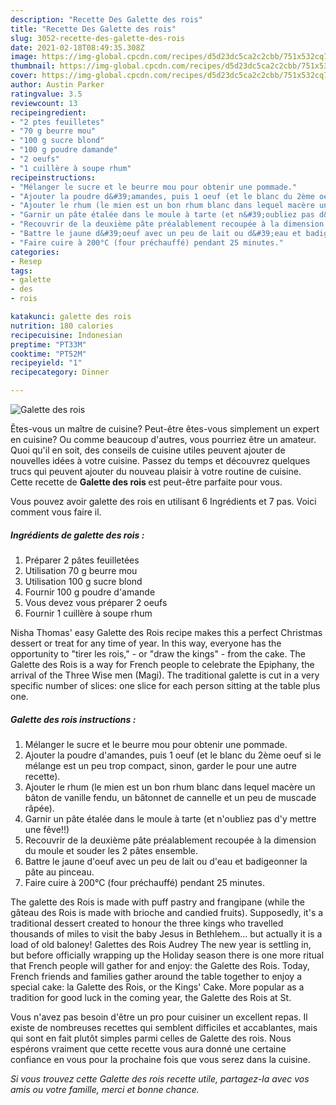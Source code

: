 ```yaml
---
description: "Recette Des Galette des rois"
title: "Recette Des Galette des rois"
slug: 3052-recette-des-galette-des-rois
date: 2021-02-18T08:49:35.308Z
image: https://img-global.cpcdn.com/recipes/d5d23dc5ca2c2cbb/751x532cq70/galette-des-rois-photo-principale-de-la-recette.jpg
thumbnail: https://img-global.cpcdn.com/recipes/d5d23dc5ca2c2cbb/751x532cq70/galette-des-rois-photo-principale-de-la-recette.jpg
cover: https://img-global.cpcdn.com/recipes/d5d23dc5ca2c2cbb/751x532cq70/galette-des-rois-photo-principale-de-la-recette.jpg
author: Austin Parker
ratingvalue: 3.5
reviewcount: 13
recipeingredient:
- "2 ptes feuilletes"
- "70 g beurre mou"
- "100 g sucre blond"
- "100 g poudre damande"
- "2 oeufs"
- "1 cuillère à soupe rhum"
recipeinstructions:
- "Mélanger le sucre et le beurre mou pour obtenir une pommade."
- "Ajouter la poudre d&#39;amandes, puis 1 oeuf (et le blanc du 2ème oeuf si le mélange est un peu trop compact, sinon, garder le pour une autre recette)."
- "Ajouter le rhum (le mien est un bon rhum blanc dans lequel macère un bâton de vanille fendu, un bâtonnet de cannelle et un peu de muscade râpée)."
- "Garnir un pâte étalée dans le moule à tarte (et n&#39;oubliez pas d&#39;y mettre une fêve!!)"
- "Recouvrir de la deuxième pâte préalablement recoupée à la dimension du moule et souder les 2 pâtes ensemble."
- "Battre le jaune d&#39;oeuf avec un peu de lait ou d&#39;eau et badigeonner la pâte au pinceau."
- "Faire cuire à 200°C (four préchauffé) pendant 25 minutes."
categories:
- Resep
tags:
- galette
- des
- rois

katakunci: galette des rois 
nutrition: 180 calories
recipecuisine: Indonesian
preptime: "PT33M"
cooktime: "PT52M"
recipeyield: "1"
recipecategory: Dinner

---
```



![Galette des rois](https://img-global.cpcdn.com/recipes/d5d23dc5ca2c2cbb/751x532cq70/galette-des-rois-photo-principale-de-la-recette.jpg)

Êtes-vous un maître de cuisine? Peut-être êtes-vous simplement un expert en cuisine? Ou comme beaucoup d'autres, vous pourriez être un amateur. Quoi qu'il en soit, des conseils de cuisine utiles peuvent ajouter de nouvelles idées à votre cuisine. Passez du temps et découvrez quelques trucs qui peuvent ajouter du nouveau plaisir à votre routine de cuisine. Cette recette de <strong> Galette des rois </strong> est peut-être parfaite pour vous.

<!--inarticleads1-->

Vous pouvez avoir galette des rois en utilisant 6 Ingrédients et 7 pas. Voici comment vous faire il.

##### Ingrédients de galette des rois :

1. Préparer 2 pâtes feuilletées
1. Utilisation 70 g beurre mou
1. Utilisation 100 g sucre blond
1. Fournir 100 g poudre d&#39;amande
1. Vous devez vous préparer 2 oeufs
1. Fournir 1 cuillère à soupe rhum


Nisha Thomas&#39; easy Galette des Rois recipe makes this a perfect Christmas dessert or treat for any time of year. In this way, everyone has the opportunity to &#34;tirer les rois,&#34; - or &#34;draw the kings&#34; - from the cake. The Galette des Rois is a way for French people to celebrate the Epiphany, the arrival of the Three Wise men (Magi). The traditional galette is cut in a very specific number of slices: one slice for each person sitting at the table plus one. 

<!--inarticleads2-->

##### Galette des rois instructions :

1. Mélanger le sucre et le beurre mou pour obtenir une pommade.
1. Ajouter la poudre d&#39;amandes, puis 1 oeuf (et le blanc du 2ème oeuf si le mélange est un peu trop compact, sinon, garder le pour une autre recette).
1. Ajouter le rhum (le mien est un bon rhum blanc dans lequel macère un bâton de vanille fendu, un bâtonnet de cannelle et un peu de muscade râpée).
1. Garnir un pâte étalée dans le moule à tarte (et n&#39;oubliez pas d&#39;y mettre une fêve!!)
1. Recouvrir de la deuxième pâte préalablement recoupée à la dimension du moule et souder les 2 pâtes ensemble.
1. Battre le jaune d&#39;oeuf avec un peu de lait ou d&#39;eau et badigeonner la pâte au pinceau.
1. Faire cuire à 200°C (four préchauffé) pendant 25 minutes.


The galette des Rois is made with puff pastry and frangipane (while the gâteau des Rois is made with brioche and candied fruits). Supposedly, it&#39;s a traditional dessert created to honour the three kings who travelled thousands of miles to visit the baby Jesus in Bethlehem… but actually it is a load of old baloney! Galettes des Rois Audrey The new year is settling in, but before officially wrapping up the Holiday season there is one more ritual that French people will gather for and enjoy: the Galette des Rois. Today, French friends and families gather around the table together to enjoy a special cake: la Galette des Rois, or the Kings&#39; Cake. More popular as a tradition for good luck in the coming year, the Galette des Rois at St. 

<!--inarticleads1-->

<p>
Vous n'avez pas besoin d'être un pro pour cuisiner un excellent repas. Il existe de nombreuses recettes qui semblent difficiles et accablantes, mais qui sont en fait plutôt simples parmi celles de Galette des rois. Nous espérons vraiment que cette recette vous aura donné une certaine confiance en vous pour la prochaine fois que vous serez dans la cuisine.
</p>

<p>
<i>Si vous trouvez cette Galette des rois recette utile, partagez-la avec vos amis ou votre famille, merci et bonne chance.</i>
</p>
